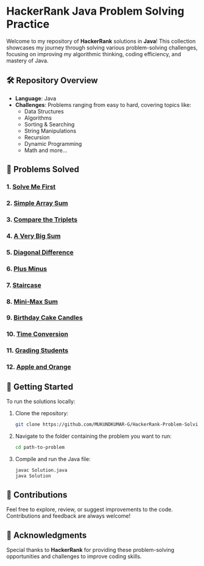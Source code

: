 # HackerRank Java Problem Solving Practice

Welcome to my repository of **HackerRank** solutions in **Java**! This collection showcases my journey through solving various problem-solving challenges, focusing on improving my algorithmic thinking, coding efficiency, and mastery of Java.

## 🛠️ Repository Overview

- **Language**: Java
- **Challenges**: Problems ranging from easy to hard, covering topics like:
  - Data Structures
  - Algorithms
  - Sorting & Searching
  - String Manipulations
  - Recursion
  - Dynamic Programming
  - Math and more...

## 📝 Problems Solved

### 1. [Solve Me First](./SolveMeFirst)

### 2. [Simple Array Sum](./SimpleArraySum)

### 3. [Compare the Triplets](./CompareTheTriplets)

### 4. [A Very Big Sum](./AVeryBigSum)

### 5. [Diagonal Difference](./DiagonalDifference)

### 6. [Plus Minus](./PlusMinus)

### 7. [Staircase](./Staircase)

### 8. [Mini-Max Sum](./MiniMaxSum)

### 9. [Birthday Cake Candles](./BirthdayCakeCandles)

### 10. [Time Conversion](./TimeConversion)

### 11. [Grading Students](./GradingStudents/)

### 12. [Apple and Orange](./AppleandOrange/)

## 🚀 Getting Started

To run the solutions locally:

1. Clone the repository:

   ```bash
   git clone https://github.com/MUKUNDKUMAR-G/HackerRank-Problem-Solving-Practice.git
   ```

2. Navigate to the folder containing the problem you want to run:

   ```bash
   cd path-to-problem
   ```

3. Compile and run the Java file:
   ```bash
   javac Solution.java
   java Solution
   ```

## 🤝 Contributions

Feel free to explore, review, or suggest improvements to the code. Contributions and feedback are always welcome!

## 🌟 Acknowledgments

Special thanks to **HackerRank** for providing these problem-solving opportunities and challenges to improve coding skills.
